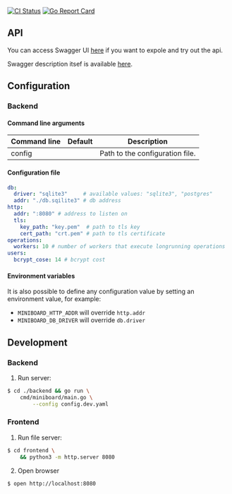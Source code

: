 [![CI Status](https://github.com/ngalaiko/miniboard/workflows/CI/badge.svg)](https://github.com/ngalaiko/miniboard/actions)
[![Go Report Card](https://goreportcard.com/badge/github.com/ngalaiko/miniboard)](https://goreportcard.com/report/github.com/ngalaiko/miniboard)

## API

You can access Swagger UI [here](https://docs.miniboard.app/) if you want to expole and try out the api.

Swagger description itsef is available [here](https://docs.miniboard.app/api.swagger.yaml).

## Configuration

### Backend

#### Command line arguments

| Command line            | Default                  | Description                     |
| ----------------------- | ------------------------ | ------------------------------- |
| config                  |                          | Path to the configuration file. |

#### Configuration file

```yaml
db:
  driver: "sqlite3"     # available values: "sqlite3", "postgres"
  addr: "./db.sqilite3" # db address
http:
  addr: ":8080" # address to listen on
  tls:
    key_path: "key.pem"  # path to tls key
    cert_path: "crt.pem" # path to tls certificate
operations:
  workers: 10 # number of workers that execute longrunning operations
users:
  bcrypt_cose: 14 # bcrypt cost
```

#### Environment variables

It is also possible to define any configuration value by setting an environment value, for example:
* `MINIBOARD_HTTP_ADDR` will override `http.addr`
* `MINIBOARD_DB_DRIVER` will override `db.driver`

## Development

### Backend

1. Run server: 

```bash
$ cd ./backend && go run \
    cmd/miniboard/main.go \
        --config config.dev.yaml
```

### Frontend

1. Run file server:

```bash
$ cd frontend \
    && python3 -m http.server 8080
```

2. Open browser

```bash
$ open http://localhost:8080
```
